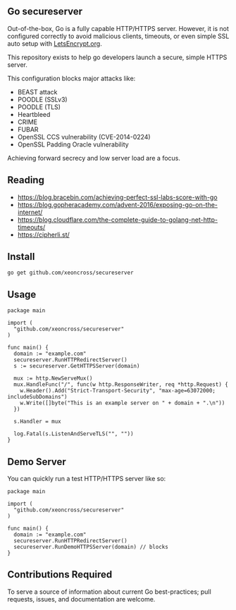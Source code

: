 ## Go secureserver

Out-of-the-box, Go is a fully capable HTTP/HTTPS server. However, it is not
configured correctly to avoid malicious clients, timeouts, or even simple SSL
auto setup with [LetsEncrypt.org](https://letsencrypt.org/).

This repository exists to help go developers launch a secure, simple HTTPS server.

This configuration blocks major attacks like:

- BEAST attack
- POODLE (SSLv3)
- POODLE (TLS)
- Heartbleed
- CRIME
- FUBAR
- OpenSSL CCS vulnerability (CVE-2014-0224)
- OpenSSL Padding Oracle vulnerability

Achieving forward secrecy and low server load are a focus.

## Reading

- https://blog.bracebin.com/achieving-perfect-ssl-labs-score-with-go
- https://blog.gopheracademy.com/advent-2016/exposing-go-on-the-internet/
- https://blog.cloudflare.com/the-complete-guide-to-golang-net-http-timeouts/
- https://cipherli.st/

## Install

    go get github.com/xeoncross/secureserver


## Usage

    package main

    import (
      "github.com/xeoncross/secureserver"
    )

    func main() {
      domain := "example.com"
      secureserver.RunHTTPRedirectServer()
      s := secureserver.GetHTTPSServer(domain)

      mux := http.NewServeMux()
      mux.HandleFunc("/", func(w http.ResponseWriter, req *http.Request) {
        w.Header().Add("Strict-Transport-Security", "max-age=63072000; includeSubDomains")
        w.Write([]byte("This is an example server on " + domain + ".\n"))
      })

      s.Handler = mux

      log.Fatal(s.ListenAndServeTLS("", ""))
    }


## Demo Server

You can quickly run a test HTTP/HTTPS server like so:

    package main

    import (
      "github.com/xeoncross/secureserver"
    )

    func main() {
      domain := "example.com"
      secureserver.RunHTTPRedirectServer()
      secureserver.RunDemoHTTPSServer(domain) // blocks
    }


## Contributions Required

To serve a source of information about current Go best-practices; pull requests,
issues, and documentation are welcome.
